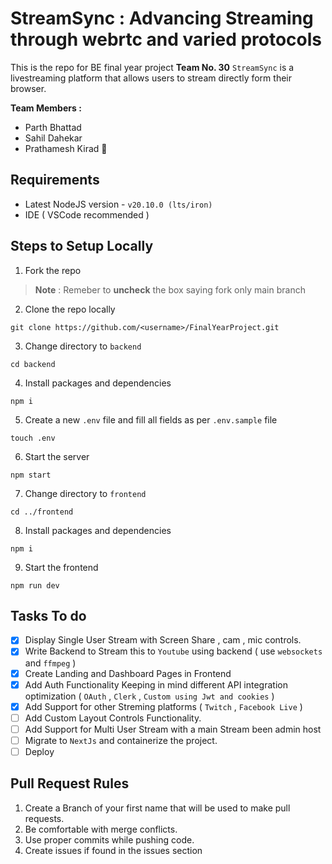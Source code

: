 # StreamSync : Advancing Streaming through webrtc and varied protocols 

This is the repo for BE final year project **Team No. 30** 
`StreamSync` is a livestreaming platform that allows users to stream directly form their browser.

**Team Members :** 
 - Parth Bhattad
 - Sahil Dahekar
 - Prathamesh Kirad 🍐

## Requirements 

 - Latest NodeJS version - `v20.10.0 (lts/iron)`
 - IDE ( VSCode recommended )

## Steps to Setup Locally 

 1. Fork the repo 
 > **Note** :  Remeber to **uncheck** the box saying fork only main branch
 
 2. Clone the repo locally 
```
git clone https://github.com/<username>/FinalYearProject.git
```
 3. Change directory to `backend` 
 ```
 cd backend
 ```
 4. Install packages and dependencies
  ```
 npm i
 ```
 5. Create a new `.env` file and fill all fields as per `.env.sample` file
  ```
 touch .env
 ```
 6. Start the server
  ```
 npm start
 ```
 7. Change directory to `frontend`
  ```
 cd ../frontend
 ```
 8. Install packages and dependencies
  ```
 npm i
 ```
 9. Start the frontend
  ```
 npm run dev
 ```

## Tasks To do

 - [x] Display Single User Stream with Screen Share , cam , mic controls.
 - [x] Write Backend to Stream this to `Youtube` using backend ( use `websockets` and `ffmpeg` )
 - [x] Create Landing and Dashboard Pages in Frontend
 - [x] Add Auth Functionality Keeping in mind different API integration optimization ( `OAuth` , `Clerk` , `Custom using Jwt and cookies` )
 - [x] Add Support for other Streming platforms ( `Twitch` , `Facebook Live` )
 - [ ] Add Custom Layout Controls Functionality.
 - [ ] Add Support for Multi User Stream with a main Stream been admin host
 - [ ] Migrate to `NextJs` and containerize the project.
 - [ ] Deploy

## Pull Request Rules

 1. Create a Branch  of your first name that will be used to make pull requests.
 2. Be comfortable with merge conflicts.
 3. Use proper commits while pushing code.
 4. Create issues if found in the issues section
